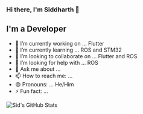 ### Hi there, I'm Siddharth 👋


## I'm a Developer

- 🔭 I’m currently working on ... Flutter
- 🌱 I’m currently learning ... ROS and STM32
- 👯 I’m looking to collaborate on ...  Flutter and ROS
- 🤔 I’m looking for help with ... ROS
- 💬 Ask me about ...
- 📫 How to reach me: ... 
- 😄 Pronouns: ...  He/Him
- ⚡ Fun fact: ...

<img align="left" alt="Sid's GitHub Stats" src="https://github-readme-stats.vercel.app/api?username=sid-5&show_icons=true&hide_border=true" />

